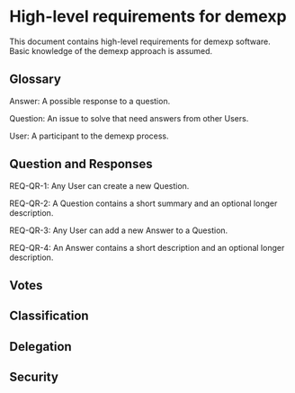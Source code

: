 # High-level requirements for demexp #

This document contains high-level requirements for demexp
software. Basic knowledge of the demexp approach is assumed.

## Glossary ##

Answer: A possible response to a question.

Question: An issue to solve that need answers from other Users.

User: A participant to the demexp process.

## Question and Responses ##

REQ-QR-1: Any User can create a new Question.

REQ-QR-2: A Question contains a short summary and an optional longer
description.

REQ-QR-3: Any User can add a new Answer to a Question.

REQ-QR-4: An Answer contains a short description and an optional longer
description.

## Votes ##

## Classification ##

## Delegation ##

## Security ##

